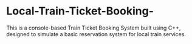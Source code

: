 # Local-Train-Ticket-Booking-
This is a console-based Train Ticket Booking System built using C++, designed to simulate a basic reservation system for local train services.
